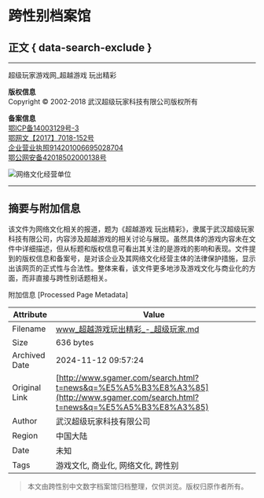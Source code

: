 # 跨性别档案馆

## 正文 { data-search-exclude }


---

超级玩家游戏网\_超越游戏 玩出精彩

**版权信息**  
Copyright © 2002-2018 武汉超级玩家科技有限公司版权所有  

**备案信息**  
[鄂ICP备14003129号-3](http://www.miitbeian.gov.cn)  
[鄂网文【2017】7018-152号](javascript:;)  
[企业营业执照914201006695028704](http://www.sgamer.com/business/yingyezhizhao1.html)  
[鄂公网安备42018502000138号](http://www.beian.gov.cn/portal/registerSystemInfo?spm=5176.8142029.631162.108.e9396d3emLzJlu&recordcode=42018502000138)  

![网络文化经营单位 ](https://static.sgamer.com/style/sites/sgmodule/images/wen.png)

---

## 摘要与附加信息

<!-- tcd_abstract -->
该文件为网络文化相关的报道，题为《超越游戏 玩出精彩》，隶属于武汉超级玩家科技有限公司，内容涉及超越游戏的相关讨论与展现。虽然具体的游戏内容未在文件中详细描述，但从标题和版权信息可看出其关注的是游戏的影响和表现。文件提到的版权信息和备案号，是对该企业及其网络文化经营主体的法律保护措施，显示出该网页的正式性与合法性。整体来看，该文件更多地涉及游戏文化与商业化的方面，而非直接与跨性别话题相关。
<!-- tcd_abstract_end -->

附加信息 [Processed Page Metadata]

| Attribute       | Value                                  |
|-----------------|----------------------------------------|
| Filename        | www_超越游戏玩出精彩_-_超级玩家.md                             |
| Size            | 636 bytes                           |
| Archived Date   | 2024-11-12 09:57:24                             |
| Original Link   | [http://www.sgamer.com/search.html?t=news&q=%E5%A5%B3%E8%A3%85](http://www.sgamer.com/search.html?t=news&q=%E5%A5%B3%E8%A3%85)                       |
| Author          | 武汉超级玩家科技有限公司                               |
| Region          | 中国大陆                               |
| Date            | 未知                                 |
| Tags            | 游戏文化, 商业化, 网络文化, 跨性别                                 |
>
> 本文由跨性别中文数字档案馆归档整理，仅供浏览。版权归原作者所有。
>